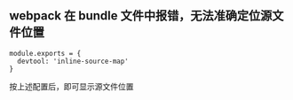 ## webpack 在 bundle 文件中报错，无法准确定位源文件位置

```
module.exports = {
  devtool: 'inline-source-map'
}
```

按上述配置后，即可显示源文件位置
